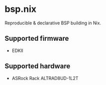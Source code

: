 # bsp.nix

Reproducible & declarative BSP building in Nix.

## Supported firmware

- EDKII

## Supported hardware

- ASRock Rack ALTRAD8UD-1L2T
